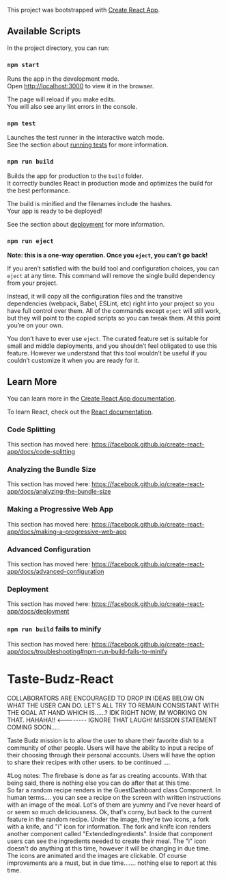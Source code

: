 This project was bootstrapped with [Create React App](https://github.com/facebook/create-react-app).

## Available Scripts

In the project directory, you can run:

### `npm start`

Runs the app in the development mode.<br />
Open [http://localhost:3000](http://localhost:3000) to view it in the browser.

The page will reload if you make edits.<br />
You will also see any lint errors in the console.

### `npm test`

Launches the test runner in the interactive watch mode.<br />
See the section about [running tests](https://facebook.github.io/create-react-app/docs/running-tests) for more information.

### `npm run build`

Builds the app for production to the `build` folder.<br />
It correctly bundles React in production mode and optimizes the build for the best performance.

The build is minified and the filenames include the hashes.<br />
Your app is ready to be deployed!

See the section about [deployment](https://facebook.github.io/create-react-app/docs/deployment) for more information.

### `npm run eject`

**Note: this is a one-way operation. Once you `eject`, you can’t go back!**

If you aren’t satisfied with the build tool and configuration choices, you can `eject` at any time. This command will remove the single build dependency from your project.

Instead, it will copy all the configuration files and the transitive dependencies (webpack, Babel, ESLint, etc) right into your project so you have full control over them. All of the commands except `eject` will still work, but they will point to the copied scripts so you can tweak them. At this point you’re on your own.

You don’t have to ever use `eject`. The curated feature set is suitable for small and middle deployments, and you shouldn’t feel obligated to use this feature. However we understand that this tool wouldn’t be useful if you couldn’t customize it when you are ready for it.

## Learn More

You can learn more in the [Create React App documentation](https://facebook.github.io/create-react-app/docs/getting-started).

To learn React, check out the [React documentation](https://reactjs.org/).

### Code Splitting

This section has moved here: https://facebook.github.io/create-react-app/docs/code-splitting

### Analyzing the Bundle Size

This section has moved here: https://facebook.github.io/create-react-app/docs/analyzing-the-bundle-size

### Making a Progressive Web App

This section has moved here: https://facebook.github.io/create-react-app/docs/making-a-progressive-web-app

### Advanced Configuration

This section has moved here: https://facebook.github.io/create-react-app/docs/advanced-configuration

### Deployment

This section has moved here: https://facebook.github.io/create-react-app/docs/deployment

### `npm run build` fails to minify

This section has moved here: https://facebook.github.io/create-react-app/docs/troubleshooting#npm-run-build-fails-to-minify

# Taste-Budz-React
COLLABORATORS ARE ENCOURAGED TO DROP IN IDEAS BELOW ON WHAT THE USER CAN DO. LET'S ALL TRY TO REMAIN CONSISTANT WITH THE GOAL AT HAND WHICH IS......? IDK RIGHT NOW, IM WORKING ON THAT. HAHAHA!! <-------- IGNORE THAT LAUGH!
MISSION STATEMENT COMING SOON.....


Taste Budz mission is to allow the user to share their favorite dish to a community of other people.
Users will have the ability to input a recipe of their choosing through their personal accounts.
Users will have the option to share their recipes with other users.  to be continued ....




#Log notes:
The firebase is done as far as creating accounts.  With that being said, there is nothing else you can do after that at this time.  
So far a random recipe renders in the GuestDashboard class Component. In human terms.... you can see a recipe on the screen with written
instructions with an image of the meal. Lot's of them are yummy and I've never heard of or seem so much deliciousness. Ok, that's corny, but
back to the current feature in the random recipe. Under the image, they're two icons, a fork with a knife, and "i" icon for information.
The fork and knife icon renders another component called "ExtendedIngredients". Inside that component users can see the ingredients needed to create
their meal. The "i" icon doesn't do anything at this time, however it will be changing in due time. The icons are animated and the images are clickable.
Of course improvements are a must, but in due time....... nothing else to report at this time.
